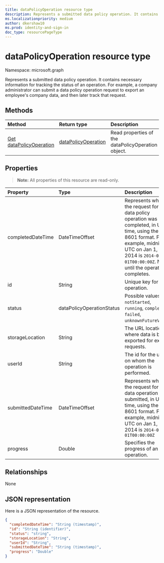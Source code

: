 ```yaml
---
title: dataPolicyOperation resource type
description: Represents a submitted data policy operation. It contains necessary information for tracking the status of an operation. For example, a company administrator can submit a data policy operation request to export an employee's company data, and then later track that request.
ms.localizationpriority: medium
author: dkershaw10
ms.prod: identity-and-sign-in
doc_type: resourcePageType
---
```


# dataPolicyOperation resource type

Namespace: microsoft.graph

Represents a submitted data policy operation. It contains necessary information for tracking the status of an operation. For example, a company administrator can submit a data policy operation request to export an employee's company data, and then later track that request.

## Methods

| Method                                                       | Return type                                   | Description                                        |
| :----------------------------------------------------------- | :-------------------------------------------- | :------------------------------------------------- |
| [Get dataPolicyOperation](../api/datapolicyoperation-get.md) | [dataPolicyOperation](datapolicyoperation.md) | Read properties of the dataPolicyOperation object. |

## Properties

> **Note:** All properties of this resource are read-only.

| Property          | Type                      | Description                                                                                                                                                                                                               |
| :---------------- | :------------------------ | :------------------------------------------------------------------------------------------------------------------------------------------------------------------------------------------------------------------------ |
| completedDateTime | DateTimeOffset            | Represents when the request for this data policy operation was completed, in UTC time, using the ISO 8601 format. For example, midnight UTC on Jan 1, 2014 is `2014-01-01T00:00:00Z`. Null until the operation completes. |
| id                | String                    | Unique key for this operation.                                                                                                                                                                                            |
| status            | dataPolicyOperationStatus | Possible values are: `notStarted`, `running`, `complete`, `failed`, `unknownFutureValue`.                                                                                                                                 |
| storageLocation   | String                    | The URL location to where data is being exported for export requests.                                                                                                                                                     |
| userId            | String                    | The id for the user on whom the operation is performed.                                                                                                                                                                   |
| submittedDateTime | DateTimeOffset            | Represents when the request for this data operation was submitted, in UTC time, using the ISO 8601 format. For example, midnight UTC on Jan 1, 2014 is `2014-01-01T00:00:00Z`                                             |
| progress          | Double                    | Specifies the progress of an operation.                                                                                                                                                                                   |

## Relationships

None

## JSON representation

Here is a JSON representation of the resource.

<!-- {
  "blockType": "resource",
  "optionalProperties": [

  ],
  "@odata.type": "microsoft.graph.dataPolicyOperation"
}-->

```json
{
  "completedDateTime": "String (timestamp)",
  "id": "String (identifier)",
  "status": "string",
  "storageLocation": "String",
  "userId": "String",
  "submittedDateTime": "String (timestamp)",
  "progress": "Double"
}

```

<!-- uuid: 8fcb5dbc-d5aa-4681-8e31-b001d5168d79
2015-10-25 14:57:30 UTC -->

<!-- {
  "type": "#page.annotation",
  "description": "dataPolicyOperation resource",
  "keywords": "",
  "section": "documentation",
  "tocPath": ""
}-->
